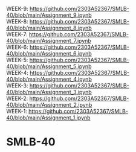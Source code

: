 WEEK-9:  https://github.com/2303A52367/SMLB-40/blob/main/Assignment_9.ipynb                     
WEEK-8:  https://github.com/2303A52367/SMLB-40/blob/main/Assignment_8.ipynb                      
WEEK-7:  https://github.com/2303A52367/SMLB-40/blob/main/Assignment_7.ipynb                 
WEEK-6:  https://github.com/2303A52367/SMLB-40/blob/main/Assignment_6.ipynb                     
WEEK-5:  https://github.com/2303A52367/SMLB-40/blob/main/Assignment_5.ipynb               
WEEK-4:  https://github.com/2303A52367/SMLB-40/blob/main/Assignment_4.ipynb                        
WEEK-3:  https://github.com/2303A52367/SMLB-40/blob/main/Assignment_3.ipynb            
WEEK-2:  https://github.com/2303A52367/SMLB-40/blob/main/Assignment_2.ipynb          
WEEK-1:  https://github.com/2303A52367/SMLB-40/blob/main/Assignment_1.ipynb                              
# SMLB-40
